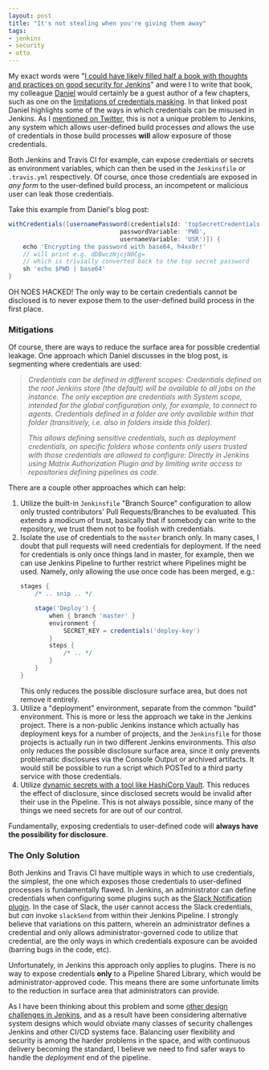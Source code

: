 ```yaml
---
layout: post
title: "It's not stealing when you're giving them away"
tags:
- jenkins
- security
- otto
---
```


My exact words were "[I could have likely filled half a book with thoughts and
practices on good security for
Jenkins](/2019/02/02/codevalet-the-failed-experiment.html)" and were I to write
that book, my
colleague [Daniel](https://github.com/daniel-beck) would certainly be a guest
author of a few chapters, such as one on the [limitations of credentials
masking](https://jenkins.io/blog/2019/02/21/credentials-masking/). In that
linked post Daniel highlights some of the ways in which credentials can be
misused in Jenkins. As I [mentioned on
Twitter](https://twitter.com/agentdero/status/1098735822977650688), this is not
a unique problem to Jenkins, any system which allows user-defined build
processes _and_ allows the use of credentials in those build processes
**will** allow exposure of those credentials.


Both Jenkins and Travis CI for example, can expose credentials or
secrets as environment variables, which can then be used in the `Jenkinsfile` or
`.travis.yml` respectively. Of course, once those credentials are exposed in
_any form_ to the user-defined build process, an incompetent or malicious user
can leak those credentials.

Take this example from Daniel's blog post:

```groovy
withCredentials([usernamePassword(credentialsId: 'topSecretCredentials',
                               passwordVariable: 'PWD',
                               usernameVariable: 'USR')]) {
    echo 'Encrypting the password with base64, h4xx0r!'
    // will print e.g. dDBwczNjcjN0Cg=
    // which is trivially converted back to the top secret password
    sh 'echo $PWD | base64'
}
```

OH NOES HACKED! The only way to be certain credentials cannot be disclosed is
to never expose them to the user-defined build process in the first place.

### Mitigations

Of course, there are ways to reduce the surface area for possible credential
leakage. One approach which Daniel discusses in the blog post, is segmenting
where credentials are used:

> _Credentials can be defined in different scopes: Credentials defined on the root
> Jenkins store (the default) will be available to all jobs on the instance. The
> only exception are credentials with System scope, intended for the global
> configuration only, for example, to connect to agents. Credentials defined in a
> folder are only available within that folder (transitively, i.e. also in
> folders inside this folder)._
>
> _This allows defining sensitive credentials, such as deployment credentials, on
> specific folders whose contents only users trusted with those credentials are
> allowed to configure: Directly in Jenkins using Matrix Authorization Plugin and
> by limiting write access to repositories defining pipelines as code._


There are a couple other approaches which can help:


1. Utilize the built-in `Jenkinsfile` "Branch Source" configuration to allow
   only trusted contributors' Pull Requests/Branches to be evaluated. This
   extends a modicum of trust, basically that if somebody can write to the
   repository, we trust them not to be foolish with credentials.
1. Isolate the use of credentials to the `master` branch only. In many cases, I
   doubt that pull requests will need credentials for deployment. If the need
   for credentials is only once things land in master, for example, then we can
   use Jenkins Pipeline to further restrict where Pipelines might be used. Namely,
   only allowing the use once code has been merged, e.g.:
   ```groovy
   stages {
       /* .. snip .. */

       stage('Deploy') {
           when { branch 'master' }
           environment {
               SECRET_KEY = credentials('deploy-key')
           }
           steps {
               /* .. */
           }
       }
   }
   ```
   This only reduces the possible disclosure surface area, but does not remove
   it entirely.
1. Utilize a "deployment" environment, separate from the common "build"
   environment. This is more or less the approach we take in the Jenkins
   project. There is a non-public Jenkins instance which actually has deployment
   keys for a number of projects, and the `Jenkinsfile` for those projects is
   actually run in two different Jenkins environments. This _also_ only reduces
   the possible disclosure surface area, since it only prevents problematic
   disclosures via the Console Output or archived artifacts. It would still be
   possible to run a script which POSTed to a third party service with those
   credentials.
1. Utilize [dynamic secrets with a tool like HashiCorp
   Vault](https://learn.hashicorp.com/vault/secrets-management/sm-dynamic-secrets).
   This reduces the effect of disclosure, since disclosed secrets would be invalid
   after their use in the Pipeline. This is not always possible, since many of the
   things we need secrets for are out of our control.

Fundamentally, exposing credentials to user-defined code will **always have the
possibility for disclosure**.


### The Only Solution

Both Jenkins and Travis CI have multiple ways in which to use credentials, the
simplest, the one which exposes those credentials to user-defined processes is
fundamentally flawed. In Jenkins, an administrator can define credentials
when configuring some plugins such as the [Slack Notification
plugin](https://plugins.jenkins.io/slack). In the case of Slack, the user
cannot access the Slack credentials, but _can_ invoke `slackSend` from within
their Jenkins Pipeline.  I strongly believe that variations on this pattern,
wherein an administrator defines a credential and only allows administrator-governed
code to utilize that credential, are the only ways in which credentials
exposure can be avoided (barring bugs in the code, etc).

Unfortunately, in Jenkins this approach only applies to plugins. There is no
way to expose credentials **only** to a Pipeline Shared Library, which would be 
administrator-approved code. This means there are some unfortunate limits to
the reduction in surface area that administrators can provide.

As I have been thinking about this problem and some [other design challenges in
Jenkins](/2019/02/02/codevalet-the-failed-experiment.html), and as a result
have been considering alternative system designs which would obviate many
classes of security challenges Jenkins and other CI/CD systems face. Balancing
user flexibility and security is among the harder problems in the space, and
with continuous delivery becoming the standard, I believe we need to find safer
ways to handle the _deployment_ end of the pipeline.
